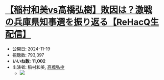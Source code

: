# [【稲村和美vs高橋弘樹】敗因は？激戦の兵庫県知事選を振り返る【ReHacQ生配信】](https://www.youtube.com/watch?v=zotM7TzK6aQ)
-   公開日: 2024-11-19
-   視聴数: 793,397
-   **いいね数: 11,002**
-   出演者: 稲村和美, [高橋弘樹](/rehacq_fan/people/高橋弘樹 "wikilink")
    - [![](https://img.youtube.com/vi/zotM7TzK6aQ/hqdefault.jpg)](https://www.youtube.com/watch?v=zotM7TzK6aQ)
